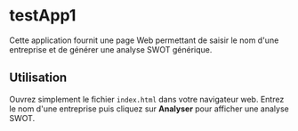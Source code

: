 # testApp1

Cette application fournit une page Web permettant de saisir le nom d'une entreprise et de générer une analyse SWOT générique.

## Utilisation

Ouvrez simplement le fichier `index.html` dans votre navigateur web. Entrez le nom d'une entreprise puis cliquez sur **Analyser** pour afficher une analyse SWOT.
